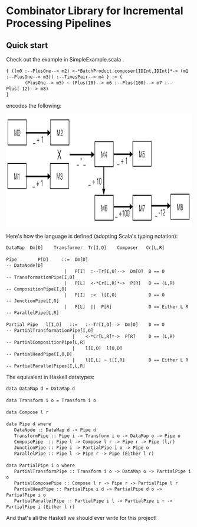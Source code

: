 # Combinator Library for Incremental Processing Pipelines

## Quick start

Check out the example in SimpleExample.scala . 

```
{ ((m0 :--PlusOne--> m2) <-*BatchProduct.composer[IDInt,IDInt]*-> (m1 :--PlusOne--> m3)) :--TimesPair--> m4 } :< {
       (PlusOne--> m5) ~ (Plus(10)--> m6 :--Plus(100)--> m7 :--Plus(-12)--> m8)
}
```

encodes the following:

<img src="pipeline-example.png" width="1000" height="305">

Here's how the language is defined (adopting Scala's typing notation):

```
DataMap  Dm[D]    Transformer  Tr[I,O]    Composer   Cr[L,R]

Pipe        P[D]     ::=  Dm[D]                                        -- DataNode[D]
                      |   P[I]  :--Tr[I,O]-->  Dm[O]  D == O           -- TransformationPipe[I,O]
                      |   P[L]  <-*Cr[L,R]*->  P[R]   D == (L,R)       -- CompositionPipe[I,O]
                      |   P[I]  :<  l[I,O]            D == O           -- JunctionPipe[I,O]
                      |   P[L]  ||  P[R]              D == Either L R  -- ParallelPipe[L,R]

Partial Pipe   l[I,D]   ::=   :--Tr[I,O]-->  Dm[O]    D == O           -- PartialTransformationPipe[I,O]
                         |    <-*Cr[L,R]*->  P[R]     D == (L,R)       -- PartialCompositionPipe[L,R]
                         |    l[I,O]  l[O,D]                           -- PartialHeadPipe[I,O,D]
                         |    l[I,L] ~ l[I,R]         D == Either L R  -- PartialParallelPipes[I,L,R]
```

The equivalent in Haskell datatypes:

```
data DataMap d = DataMap d

data Transform i o = Transform i o

data Compose l r

data Pipe d where
   DataNode :: DataMap d -> Pipe d
   TransformPipe :: Pipe i -> Transform i o -> DataMap o -> Pipe o
   ComposePipe  :: Pipe l -> Compose l r -> Pipe r -> Pipe (l,r)
   JunctionPipe :: Pipe i -> PartialPipe i o -> Pipe o
   ParallelPipe :: Pipe l -> Pipe r -> Pipe (Either l r)

data PartialPipe i o where
   PartialTransformPipe :: Transform i o -> DataMap o -> PartialPipe i o
   PartialComposePipe :: Compose l r -> Pipe r -> PartialPipe l r
   PartialHeadPipe :: PartialPipe i d -> PartialPipe d o -> PartialPipe i o
   PartialParallelPipe :: PartialPipe i l -> PartialPipe i r -> PartialPipe i (Either l r)
```

And that's all the Haskell we should ever write for this project!

